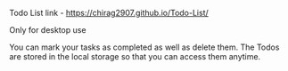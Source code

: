 Todo List
link - https://chirag2907.github.io/Todo-List/

Only for desktop use

You can mark your tasks as completed as well as delete them.
The Todos are stored in the local storage so that you can access them anytime.

